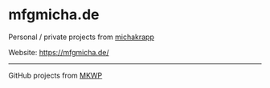 # mfgmicha.de

Personal / private projects from [michakrapp](https://github.com/michakrapp)

Website: https://mfgmicha.de/

----

GitHub projects from [MKWP](https://github.com/mkwpde)
